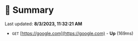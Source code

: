 # 📖 Summary
Last updated: **8/3/2023, 11:32:21 AM**

- `GET` [https://google.com](https://google.com) - **Up** (169ms)
